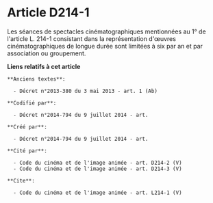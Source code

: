 # Article D214-1

Les séances de spectacles cinématographiques mentionnées au 1° de l'article L. 214-1 consistant dans la représentation
d'œuvres cinématographiques de longue durée sont limitées à six par an et par association ou groupement.

**Liens relatifs à cet article**

	**Anciens textes**:

	  - Décret n°2013-380 du 3 mai 2013 - art. 1 (Ab)

	**Codifié par**:

	  - Décret n°2014-794 du 9 juillet 2014 - art.

	**Créé par**:

	  - Décret n°2014-794 du 9 juillet 2014 - art.

	**Cité par**:

	  - Code du cinéma et de l'image animée - art. D214-2 (V)
	  - Code du cinéma et de l'image animée - art. D214-3 (V)

	**Cite**:

	  - Code du cinéma et de l'image animée - art. L214-1 (V)
